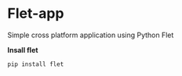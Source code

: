 # Flet-app
Simple cross platform application using Python Flet

**Insall flet**
```
pip install flet
```
